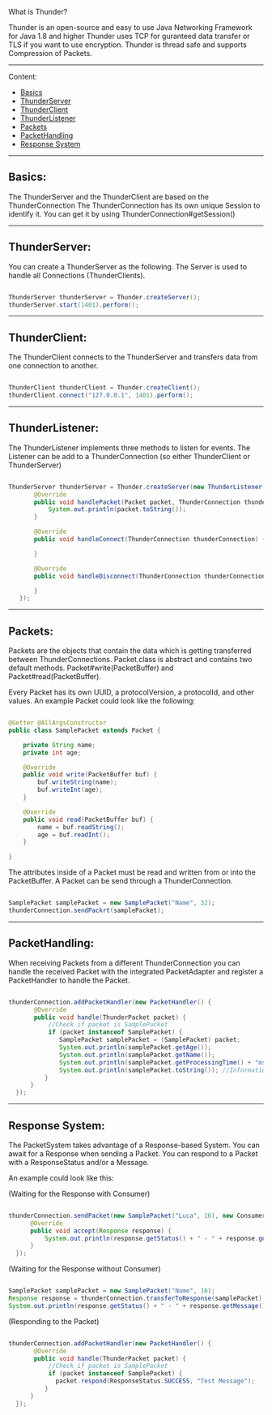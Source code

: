 
What is Thunder?

Thunder is an open-source and easy to use Java Networking Framework 
for Java 1.8 and higher
Thunder uses TCP for guranteed data transfer or TLS if you want to use encryption.
Thunder is thread safe and supports Compression of Packets.
  
---------

Content:

- [Basics](#basics)
- [ThunderServer](#server) 
- [ThunderClient](#client)
- [ThunderListener](#listener)
- [Packets](#packets)
- [PacketHandling](#handler)
- [Response System](#response)

---------

## Basics:


The ThunderServer and the ThunderClient are based on the ThunderConnection
The ThunderConnection has its own unique Session to identify it.
You can get it by using ThunderConnection#getSession() 

---------

## ThunderServer:

You can create a ThunderServer as the following.
The Server is used to handle all Connections (ThunderClients).

```Java

ThunderServer thunderServer = Thunder.createServer();
thunderServer.start(1401).perform();

```


---------

## ThunderClient:

The ThunderClient connects to the ThunderServer and transfers data from one connection to another.

```Java

ThunderClient thunderClient = Thunder.createClient();
thunderClient.connect("127.0.0.1", 1401).perform();

```

---------

## ThunderListener:

The ThunderListener implements three methods to listen for events.
The Listener can be add to a ThunderConnection (so either ThunderClient or ThunderServer)

```Java

ThunderServer thunderServer = Thunder.createServer(new ThunderListener() {
       @Override
       public void handlePacket(Packet packet, ThunderConnection thunderConnection) throws IOException {
           System.out.println(packet.toString());
       }

       @Override
       public void handleConnect(ThunderConnection thunderConnection) {

       }

       @Override
       public void handleDisconnect(ThunderConnection thunderConnection) {

       }
   });

```

---------

## Packets:

Packets are the objects that contain the data which is getting transferred between ThunderConnections.
Packet.class is abstract and contains two default methods.
Packet#write(PacketBuffer) and Packet#read(PacketBuffer).

Every Packet has its own UUID, a protocolVersion, a protocolId, and other values.
An example Packet could look like the following:

```Java

@Getter @AllArgsConstructor
public class SamplePacket extends Packet {

    private String name;
    private int age;

    @Override
    public void write(PacketBuffer buf) {
        buf.writeString(name);
        buf.writeInt(age);
    }

    @Override
    public void read(PacketBuffer buf) {
        name = buf.readString();
        age = buf.readInt();
    }

}

```

The attributes inside of a Packet must be read and written from or into the PacketBuffer.
A Packet can be send through a ThunderConnection.

```Java

SamplePacket samplePacket = new SamplePacket("Name", 32);
thunderConnection.sendPackrt(samplePacket);

```

---------

## PacketHandling:

When receiving Packets from a different ThunderConnection you can handle the received Packet
with the integrated PacketAdapter and register a PacketHandler to handle the Packet.

```Java

thunderConnection.addPacketHandler(new PacketHandler() {
       @Override
       public void handle(ThunderPacket packet) {
           //Check if packet is SamplePacket
           if (packet instanceof SamplePacket) {
              SamplePacket samplePacket = (SamplePacket) packet;
              System.out.println(samplePacket.getAge());
              System.out.println(samplePacket.getName());
              System.out.println(samplePacket.getProcessingTime() + "ms"); //The time the packet took
              System.out.println(samplePacket.toString()); //Information on the Packet
          }
      }
  });

```

---------

## Response System:

The PacketSystem takes advantage of a Response-based System.
You can await for a Response when sending a Packet.
You can respond to a Packet with a ResponseStatus and/or a Message.

An example could look like this:

(Waiting for the Response with Consumer)
```Java

thunderConnection.sendPacket(new SamplePacket("Luca", 16), new Consumer<Response>() {
      @Override
      public void accept(Response response) {
          System.out.println(response.getStatus() + " - " + response.getMessage() + " [" + response.getProcessingTime() + "ms]");
      }
  });

```

(Waiting for the Response without Consumer)
```Java

SamplePacket samplePacket = new SamplePacket("Name", 16);
Response response = thunderConnection.transferToResponse(samplePacket);
System.out.println(response.getStatus() + " - " + response.getMessage());

```

(Responding to the Packet)
```Java

thunderConnection.addPacketHandler(new PacketHandler() {
       @Override
       public void handle(ThunderPacket packet) {
           //Check if packet is SamplePacket
           if (packet instanceof SamplePacket) {
             packet.respond(ResponseStatus.SUCCESS, "Test Message");
          }
      }
  });

```
